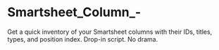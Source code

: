 # Smartsheet_Column_-
Get a quick inventory of your Smartsheet columns with their IDs, titles, types, and position index. Drop-in script. No drama.
